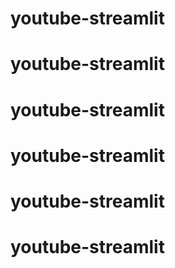 # youtube-streamlit
# youtube-streamlit
# youtube-streamlit
# youtube-streamlit
# youtube-streamlit
# youtube-streamlit
